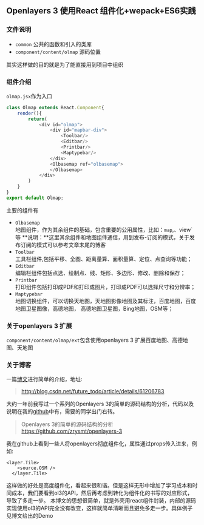 ## **Openlayers 3 使用React 组件化+wepack+ES6实践**

### 文件说明
+ `common` 公共的函数和引入的类库
+ `component/content/olmap` 源码位置

其实这样做的目的就是为了能直接用到项目中组织

### 组件介绍
`olmap.jsx`作为入口

```javascript
class Olmap extends React.Component{
	render(){
		return(
			<div id="olmap">
				<div id="mapbar-div">
					<Toolbar/>
					<Editbar/>
					<Printbar/>
					<Maptypebar/>
				</div>
				<Olbasemap ref="olbasemap">
				</Olbasemap>
			</div>
		)
	}
}
export default Olmap;
```

主要的组件有
+ `Olbasemap`   
	地图组件，作为其余组件的基础，包含重要的公用属性，比如：`map`,、view`等
	**说明：**这里其余组件和地图组件通信，用到发布-订阅的模式，关于发布订阅的模式可以参考文章末尾的博客
+ `Toolbar`   
	工具栏组件,包括平移、全图、距离量算、面积量算、定位、点查询等功能；
+ `Editbar`    
    编辑栏组件包括点选、绘制点、线、矩形、多边形、修改、删除和保存；
+ `Printbar`   
	打印组件包括打印成PDF和打印成图片，打印成PDF可以选择尺寸和分辨率；
+ `Maptypebar`   
	地图切换组件，可以切换天地图，天地图影像地图及其标注，百度地图，百度地图卫星图像，高德地图，
	高德地图卫星图，Bing地图，OSM等；

### 关于openlayers 3 扩展
   `component/content/olmap/ext`包含使用openlayers 3 扩展百度地图、高德地图、天地图

### 关于博客 

一篇[博文](http://blog.csdn.net/future_todo/article/details/61206783)进行简单的介绍，地址:
> http://blog.csdn.net/future_todo/article/details/61206783


大约一年前我写过一个系列的Openlayers 3的简单的源码结构的分析，代码以及说明在我的[github](https://github.com/zrysmt/openlayers-3)中有，需要的同学出门右转。
> Openlayers 3的简单的源码结构的分析 https://github.com/zrysmt/openlayers-3 

我在github上看到一些人将openlayers彻底组件化，属性通过props传入进来，例如:
```
<layer.Tile>
    <source.OSM />
  </layer.Tile>
```
这样做的好处是高度组件化，看起来很和谐。但是这样无形中增加了学习成本和时间成本，我们要看到ol3的API，然后再考虑到转化为组件化的书写的对应形式，导致了多走一步。
本博文的思想很简单，就是外壳用react组件封装，内部的源码实现使用ol3的API完全没有改变，这样就简单清晰而且避免多走一步。具体例子见博文给出的Demo